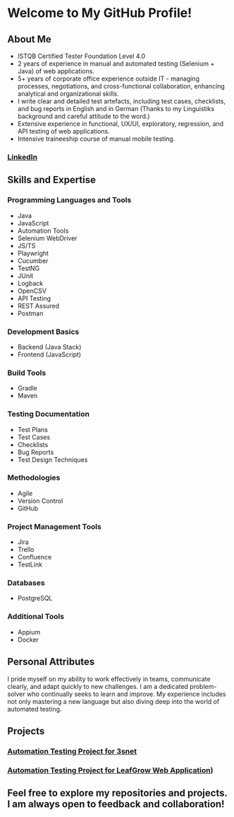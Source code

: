 # Welcome to My GitHub Profile!
## About Me
- ISTQB Certified Tester Foundation Level 4.0
- 2 years of experience in manual and automated testing (Selenium + Java) of web applications.
- 5+ years of corporate office experience outside IT - managing processes, negotiations, and cross-functional collaboration, enhancing analytical and organizational skills.
- I write clear and detailed test artefacts, including test cases, checklists, and bug reports in English and in German (Thanks to my Linguistiks background and careful attitude to the word.)
- Extensive experience in functional, UX/UI, exploratory, regression, and API testing of web applications.
- Intensive traineeship course of manual mobile testing.
### [LinkedIn](https://www.linkedin.com/in/evgeniya-turtschina/)

## Skills and Expertise
### Programming Languages and Tools                                                
- Java
- JavaScript                                  
- Automation Tools
- Selenium WebDriver
- JS/TS
- Playwright                        
- Cucumber
- TestNG                                     
- JUnit
- Logback                                     
- OpenCSV
- API Testing                                 
- REST Assured
- Postman                                     
### Development Basics   
- Backend (Java Stack)
- Frontend (JavaScript)    
### Build Tools 
- Gradle
- Maven
### Testing Documentation
- Test Plans
- Test Cases
- Checklists
- Bug Reports
- Test Design Techniques
### Methodologies
- Agile
- Version Control
- GitHub
### Project Management Tools                                             
- Jira
- Trello                                      
- Confluence
- TestLink
### Databases
- PostgreSQL
### Additional Tools
- Appium
- Docker
## Personal Attributes
I pride myself on my ability to work effectively in teams, communicate clearly, and adapt quickly to new challenges. I am a dedicated problem-solver who continually seeks to learn and improve. My experience includes not only mastering a new language but also diving deep into the world of automated testing.

## Projects
### [Automation Testing Project for 3snet](https://github.com/EvaTurtschin/3snetCO_QA_Automation_Framework.git)

### [Automation Testing Project for LeafGrow Web Application](https://github.com/EvaTurtschin/LeafGrow_QA_TestingProject.git))

## Feel free to explore my repositories and projects. I am always open to feedback and collaboration!

